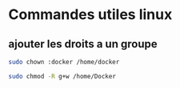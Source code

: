 # Commandes utiles linux
## ajouter les droits a un groupe
```bash
sudo chown :docker /home/docker
```
```bash
sudo chmod -R g+w /home/Docker
```

